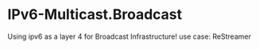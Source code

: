 # IPv6-Multicast.Broadcast
Using ipv6 as a layer 4 for Broadcast Infrastructure! use case: ReStreamer
